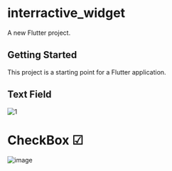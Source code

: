 # interractive_widget

A new Flutter project.

## Getting Started

This project is a starting point for a Flutter application.
 ## Text Field
 
![1](https://user-images.githubusercontent.com/101357738/205850574-32fa48de-11ad-4fc1-af69-8613d2ec0d6f.png)

# CheckBox ☑ 

![image](https://user-images.githubusercontent.com/101357738/205856201-72474321-4664-4e6b-a86a-78be8c294342.png)
